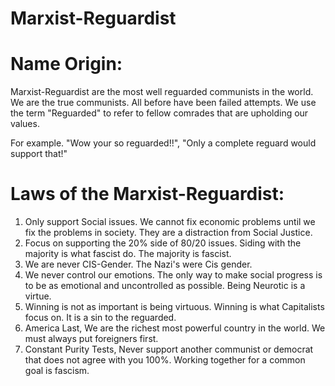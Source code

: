 # Marxist-Reguardist


# Name Origin:    
Marxist-Reguardist are the most well reguarded communists in the world.  We are the true communists.  All before have been failed attempts. We use the term "Reguarded" to refer to fellow comrades that are upholding our values.  

For example. "Wow your so reguarded!!",  "Only a complete reguard would support that!"


# Laws of the Marxist-Reguardist:

1. Only support Social issues. We cannot fix economic problems until we fix the problems in society.  They are a distraction from Social Justice.
2. Focus on supporting the 20% side of 80/20 issues.  Siding with the majority is what fascist do. The majority is fascist.
3. We are never CIS-Gender. The Nazi's were Cis gender.
4. We never control our emotions. The only way to make social progress is to be as emotional and uncontrolled as possible. Being Neurotic is a virtue.
5. Winning is not as important is being virtuous. Winning is what Capitalists focus on. It is a sin to the reguarded.
6. America Last, We are the richest most powerful country in the world. We must always put foreigners first.
7. Constant Purity Tests, Never support another communist or democrat that does not agree with you 100%. Working together for a common goal is fascism.

